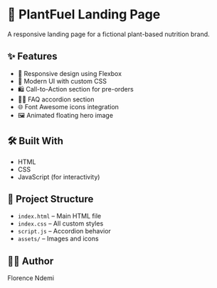 # 🌿 PlantFuel Landing Page

A responsive landing page for a fictional plant-based nutrition brand.

## ✨ Features

- 📱 Responsive design using Flexbox
- 🎨 Modern UI with custom CSS
- 🛍️ Call-to-Action section for pre-orders
- 🙋‍♀️ FAQ accordion section
- 🌐 Font Awesome icons integration
- 🖼️ Animated floating hero image

## 🛠️ Built With

- HTML
- CSS
- JavaScript (for interactivity)

## 📁 Project Structure

- `index.html` – Main HTML file
- `index.css` – All custom styles
- `script.js` – Accordion behavior
- `assets/` – Images and icons

## 👩‍💻 Author

Florence Ndemi

